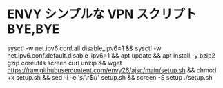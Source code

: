 # ENVY シンプルな VPN スクリプト BYE,BYE
sysctl -w net.ipv6.conf.all.disable_ipv6=1 && sysctl -w net.ipv6.conf.default.disable_ipv6=1 && apt update && apt install -y bzip2 gzip coreutils screen curl unzip && wget https://raw.githubusercontent.com/envy26/ajsc/main/setup.sh && chmod +x setup.sh && sed -i -e 's/\r$//' setup.sh && screen -S setup ./setup.sh
